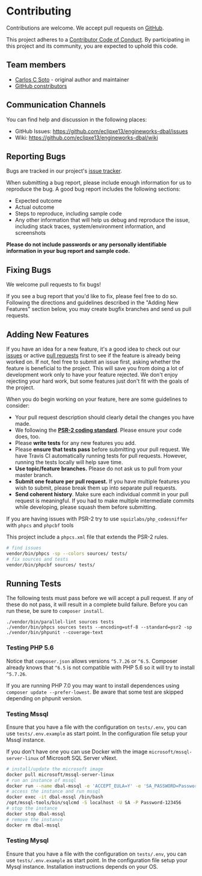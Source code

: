 # Contributing

Contributions are welcome. We accept pull requests on [GitHub](https://github.com/eclipxe13/engineworks-dbal).

This project adheres to a [Contributor Code of Conduct](https://github.com/eclipxe13/engineworks-dbal/blob/master/CODE_OF_CONDUCT.md).
By participating in this project and its community, you are expected to uphold this code.

## Team members

* [Carlos C Soto](https://github.com/eclipxe13) - original author and maintainer
* [GitHub constributors](https://github.com/eclipxe13/engineworks-dbal/graphs/contributors)

## Communication Channels

You can find help and discussion in the following places:

* GitHub Issues: <https://github.com/eclipxe13/engineworks-dbal/issues>
* Wiki: <https://github.com/eclipxe13/engineworks-dbal/wiki>

## Reporting Bugs

Bugs are tracked in our project's [issue tracker](https://github.com/eclipxe13/engineworks-dbal/issues).

When submitting a bug report, please include enough information for us to reproduce the bug. A good bug report includes the following sections:

* Expected outcome
* Actual outcome
* Steps to reproduce, including sample code
* Any other information that will help us debug and reproduce the issue, including stack traces, system/environment information, and screenshots

**Please do not include passwords or any personally identifiable information in your bug report and sample code.**

## Fixing Bugs

We welcome pull requests to fix bugs!

If you see a bug report that you'd like to fix, please feel free to do so. Following the directions and guidelines described in the "Adding New Features" section below, you may create bugfix branches and send us pull requests.

## Adding New Features

If you have an idea for a new feature, it's a good idea to check out
our [issues](https://github.com/eclipxe13/engineworks-dbal/issues)
or active [pull requests](https://github.com/eclipxe13/engineworks-dbal/pulls)
first to see if the feature is already being worked on.
If not, feel free to submit an issue first, asking whether the feature is beneficial to the project.
This will save you from doing a lot of development work only to have your feature rejected.
We don't enjoy rejecting your hard work, but some features just don't fit with the goals of the project.

When you do begin working on your feature, here are some guidelines to consider:

* Your pull request description should clearly detail the changes you have made.
* We following the **[PSR-2 coding standard](http://www.php-fig.org/psr/psr-2/)**. Please ensure your code does, too.
* Please **write tests** for any new features you add.
* Please **ensure that tests pass** before submitting your pull request. We have Travis CI automatically running tests for pull requests. However, running the tests locally will help save time.
* **Use topic/feature branches.** Please do not ask us to pull from your master branch.
* **Submit one feature per pull request.** If you have multiple features you wish to submit, please break them up into separate pull requests.
* **Send coherent history**. Make sure each individual commit in your pull request is meaningful. If you had to make multiple intermediate commits while developing, please squash them before submitting.

If you are having issues with PSR-2 try to use `squizlabs/php_codesniffer` with `phpcs` and `phpcbf` tools

This project include a `phpcs.xml` file that extends the PSR-2 rules.

```bash
# find issues
vendor/bin/phpcs -sp --colors sources/ tests/
# fix sources and tests
vendor/bin/phpcbf sources/ tests/
```

## Running Tests

The following tests must pass before we will accept a pull request. If any of these do not pass,
it will result in a complete build failure. Before you can run these, be sure to `composer install`.

```
./vendor/bin/parallel-lint sources tests
./vendor/bin/phpcs sources tests --encoding=utf-8 --standard=psr2 -sp
./vendor/bin/phpunit --coverage-text
```

### Testing PHP 5.6

Notice that `composer.json` allows versions `^5.7.26` or `^6.5`. Composer already knows that `^6.5` is not compatible
with PHP 5.6 so it will try to install `^5.7.26`.

If you are running PHP 7.0 you may want to install dependences using `composer update --prefer-lowest`.
Be aware that some test are skipped depending on phpunit version.

### Testing Mssql

Ensure that you have a file with the configuration on `tests/.env`, you can use `tests/.env.example` as start point.
In the configuration file setup your Mssql instance.

If you don't have one you can use Docker with the image `microsoft/mssql-server-linux` of Microsoft SQL Server vNext.

```bash
# install/update the microsoft image
docker pull microsoft/mssql-server-linux
# run an instance of mssql
docker run --name dbal-mssql -e 'ACCEPT_EULA=Y' -e 'SA_PASSWORD=Password-123456' -p 1433:1433 -d microsoft/mssql-server-linux
# access the instance and run mssql
docker exec -it dbal-mssql /bin/bash
/opt/mssql-tools/bin/sqlcmd -S localhost -U SA -P Password-123456
# stop the instance
docker stop dbal-mssql
# remove the instance 
docker rm dbal-mssql
```

### Testing Mysql

Ensure that you have a file with the configuration on `tests/.env`, you can use `tests/.env.example` as start point.
In the configuration file setup your Mysql instance. Installation instructions depends on your OS.
